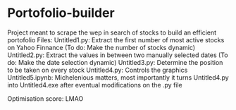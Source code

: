 # Portofolio-builder
Project meant to scrape the wep in search of stocks to build an efficient portofolio
Files:
Untitled1.py: Extract the first number of most active stocks on Yahoo Finnance (To do: Make the number of stocks  dynamic)
Untitled2.py: Extract the values in between two manually selected dates (To do: Make the date selection dynamic)
Untitled3.py: Determine the position to be taken on every stock
Untitled4.py: Controls the graphics
Untitled5.ipynb: Michelenious matters, most importantly it turns Untitled4.py into Untitled4.exe after eventual modifications on the .py file


Optimisation score: LMAO
